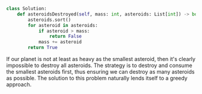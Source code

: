 ```python
class Solution:
    def asteroidsDestroyed(self, mass: int, asteroids: List[int]) -> bool:
        asteroids.sort()
        for asteroid in asteroids:
            if asteroid > mass:
                return False
            mass += asteroid
        return True
```

If our planet is not at least as heavy as the smallest asteroid, then it's clearly impossible to destroy all asteroids. The strategy is to destroy and consume the smallest asteroids first, thus ensuring we can destroy as many asteroids as possible. The solution to this problem naturally lends itself to a greedy approach.